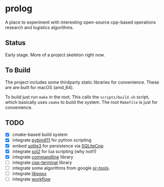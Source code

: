# prolog

A place to experiment with interesting open-source cpp-based operations research and logistics algorithms.


## Status

Early stage. More of a project skeleton right now.


## To Build

The project includes some thirdparty static libraries for convenience. These are are built for macOS (amd_64).

To build just run `make` in the root. This calls the `scripts/build.sh` script, which basically uses `cmake` to build the system. The root `Makefile` is just for convenience.


## TODO

- [x] cmake-based build system
- [x] integrate [pybindl11](https://github.com/pybind/pybind11) for python scripting
- [x] embed [sqlite3](https://github.com/sqlite/sqlite) for persistence via [SQLiteCpp](https://github.com/SRombauts/SQLiteCpp)
- [x] integrate [sol2](https://github.com/ThePhD/sol2) for lua scripting (why not!!)
- [x] integrate [commandline](https://github.com/adishavit/argh) library
- [ ] integrate [cpp-terminal](https://github.com/jupyter-xeus/cpp-terminal) library
- [ ] integrate some algorithms from google [or-tools](https://developers.google.com/optimization).
- [ ] integrate [libpqxx](https://github.com/jtv/libpqxx)
- [ ] integrate [workflow](https://github.com/sogou/workflow)
